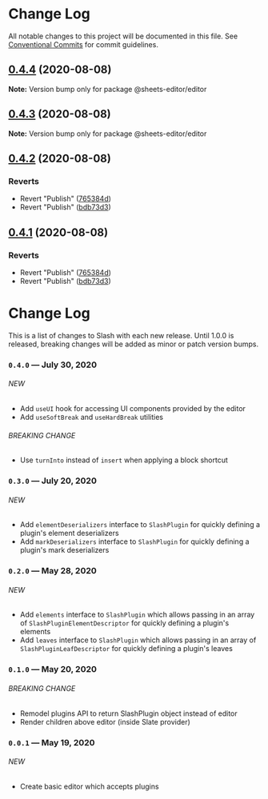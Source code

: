 # Change Log

All notable changes to this project will be documented in this file.
See [Conventional Commits](https://conventionalcommits.org) for commit guidelines.

## [0.4.4](https://github.com/coniel/slash/compare/@sheets-editor/editor@0.4.3...@sheets-editor/editor@0.4.4) (2020-08-08)

**Note:** Version bump only for package @sheets-editor/editor

## [0.4.3](https://github.com/coniel/slash/compare/@sheets-editor/editor@0.4.2...@sheets-editor/editor@0.4.3) (2020-08-08)

**Note:** Version bump only for package @sheets-editor/editor

## [0.4.2](https://github.com/coniel/slash/compare/@sheets-editor/editor@0.4.1...@sheets-editor/editor@0.4.2) (2020-08-08)

### Reverts

- Revert "Publish" ([765384d](https://github.com/coniel/slash/commit/765384d2f7a4d1f6df4562ddfc9cb3ccaaeee61e))
- Revert "Publish" ([bdb73d3](https://github.com/coniel/slash/commit/bdb73d31c43a8ebc098e98d9302e068969436d1d))

## [0.4.1](https://github.com/coniel/slash/compare/@sheets-editor/editor@0.4.1...@sheets-editor/editor@0.4.1) (2020-08-08)

### Reverts

- Revert "Publish" ([765384d](https://github.com/coniel/slash/commit/765384d2f7a4d1f6df4562ddfc9cb3ccaaeee61e))
- Revert "Publish" ([bdb73d3](https://github.com/coniel/slash/commit/bdb73d31c43a8ebc098e98d9302e068969436d1d))

# Change Log

This is a list of changes to Slash with each new release. Until 1.0.0 is released, breaking changes will be added as minor or patch version bumps.

### `0.4.0` — July 30, 2020

###### NEW

- Add `useUI` hook for accessing UI components provided by the editor
- Add `useSoftBreak` and `useHardBreak` utilities

###### BREAKING CHANGE

- Use `turnInto` instead of `insert` when applying a block shortcut

### `0.3.0` — July 20, 2020

###### NEW

- Add `elementDeserializers` interface to `SlashPlugin` for quickly defining a plugin's element deserializers
- Add `markDeserializers` interface to `SlashPlugin` for quickly defining a plugin's mark deserializers

### `0.2.0` — May 28, 2020

###### NEW

- Add `elements` interface to `SlashPlugin` which allows passing in an array of `SlashPluginElementDescriptor` for quickly defining a plugin's elements
- Add `leaves` interface to `SlashPlugin` which allows passing in an array of `SlashPluginLeafDescriptor` for quickly defining a plugin's leaves

### `0.1.0` — May 20, 2020

###### BREAKING CHANGE

- Remodel plugins API to return SlashPlugin object instead of editor
- Render children above editor (inside Slate provider)

### `0.0.1` — May 19, 2020

###### NEW

- Create basic editor which accepts plugins
